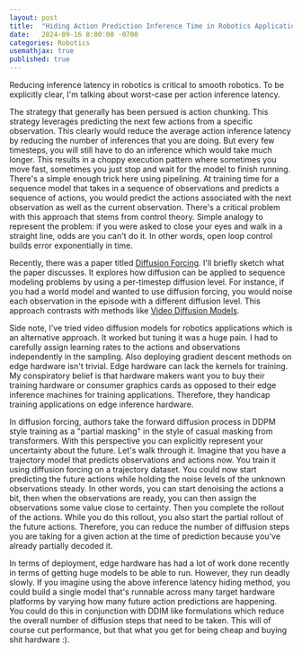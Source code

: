 ```yaml
---
layout: post
title:  "Hiding Action Prediction Inference Time in Robotics Applications"
date:   2024-09-16 8:00:00 -0700
categories: Robotics
usemathjax: true
published: true
---
```

Reducing inference latency in robotics is critical to smooth robotics. To be explicitly clear, I'm talking about worst-case per action inference latency.

The strategy that generally has been persued is action chunking. This strategy leverages predicting the next few actions from a specific observation. This clearly would reduce the average action inference latency by reducing the number of inferences that you are doing. But every few timesteps, you will still have to do an inference which would take much longer. This results in a choppy execution pattern where sometimes you move fast, sometimes you just stop and wait for the model to finish running. There's a simple enough trick here using pipelining. At training time for a sequence model that takes in a sequence of observations and predicts a sequence of actions, you would predict the actions associated with the next observation as well as the current observation. There's a critical problem with this approach that stems from control theory. Simple analogy to represent the problem: if you were asked to close your eyes and walk in a straight line, odds are you can't do it. In other words, open loop control builds error exponentially in time.

Recently, there was a paper titled [Diffusion Forcing](https://arxiv.org/pdf/2407.01392). I'll briefly sketch what the paper discusses. It explores how diffusion can be applied to sequence modeling problems by using a per-timestep diffusion level. For instance, if you had a world model and wanted to use diffusion forcing, you would noise each observation in the episode with a different diffusion level. This approach contrasts with methods like [Video Diffusion Models](https://arxiv.org/pdf/2204.03458). 

Side note, I've tried video diffusion models for robotics applications which is an alternative approach. It worked but tuning it was a huge pain. I had to carefully assign learning rates to the actions and observations independently in the sampling. Also deploying gradient descent methods on edge hardware isn't trivial. Edge hardware can lack the kernels for training. My conspiratory belief is that hardware makers want you to buy their training hardware or consumer graphics cards as opposed to their edge inference machines for training applications. Therefore, they handicap training applications on edge inference hardware.

In diffusion forcing, authors take the forward diffusion process in DDPM style training as a "partial masking" in the style of casual masking from transformers. With this perspective you can explicitly represent your uncertainty about the future. Let's walk through it. Imagine that you have a trajectory model that predicts observations and actions now. You train it using diffusion forcing on a trajectory dataset. You could now start predicting the future actions while holding the noise levels of the unknown observations steady. In other words, you can start denoising the actions a bit, then when the observations are ready, you can then assign the observations some value close to certainty. Then you complete the rollout of the actions. While you do this rollout, you also start the partial rollout of the future actions. Therefore, you can reduce the number of diffusion steps you are taking for a given action at the time of prediction because you've already partially decoded it.

In terms of deployment, edge hardware has had a lot of work done recently in terms of getting huge models to be able to run. However, they run deadly slowly. If you imagine using the above inference latency hiding method, you could build a single model that's runnable across many target hardware platforms by varying how many future action predictions are happening. You could do this in conjunction with DDIM like formulations which reduce the overall number of diffusion steps that need to be taken. This will of course cut performance, but that what you get for being cheap and buying shit hardware :).